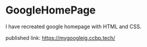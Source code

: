 # GoogleHomePage
I have recreated google homepage with HTML and CSS.

published link: https://mygoogleig.ccbp.tech/
